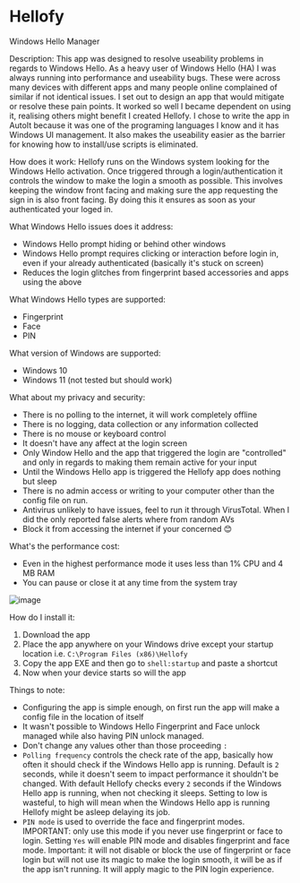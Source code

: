 # Hellofy
Windows Hello Manager

Description:
This app was designed to resolve useability problems in regards to Windows Hello.
As a heavy user of Windows Hello (HA) I was always running into performance and useability bugs.
These were across many devices with different apps and many people online complained of similar if not identical issues.
I set out to design an app that would mitigate or resolve these pain points.
It worked so well I became dependent on using it, realising others might benefit I created Hellofy.
I chose to write the app in AutoIt because it was one of the programing languages I know and it has Windows UI management.
It also makes the useability easier as the barrier for knowing how to install/use scripts is eliminated.

How does it work:
Hellofy runs on the Windows system looking for the Windows Hello activation.
Once triggered through a login/authentication it controls the window to make the login a smooth as possible.
This involves keeping the window front facing and making sure the app requesting the sign in is also front facing.
By doing this it ensures as soon as your authenticated your loged in.

What Windows Hello issues does it address:
- Windows Hello prompt hiding or behind other windows
- Windows Hello prompt requires clicking or interaction before login in, even if your already authenticated (basically it's stuck on screen)
- Reduces the login glitches from fingerprint based accessories and apps using the above

What Windows Hello types are supported:
- Fingerprint
- Face
- PIN

What version of Windows are supported:
- Windows 10
- Windows 11 (not tested but should work)

What about my privacy and security:
- There is no polling to the internet, it will work completely offline
- There is no logging, data collection or any information collected
- There is no mouse or keyboard control
- It doesn't have any affect at the login screen
- Only Window Hello and the app that triggered the login are "controlled" and only in regards to making them remain active for your input
- Until the Windows Hello app is triggered the Hellofy app does nothing but sleep
- There is no admin access or writing to your computer other than the config file on run.
- Antivirus unlikely to have issues, feel to run it through VirusTotal. When I did the only reported false alerts where from random AVs
- Block it from accessing the internet if your concerned 😊

What's the performance cost:
- Even in the highest performance mode it uses less than 1% CPU and 4 MB RAM
- You can pause or close it at any time from the system tray

![image](https://github.com/ados8/Hellofy/assets/49982433/6351fb1e-5793-4c61-829e-761ef4eabaf9)

How do I install it:
1. Download the app
2. Place the app anywhere on your Windows drive except your startup location i.e. `C:\Program Files (x86)\Hellofy`
3. Copy the app EXE and then go to `shell:startup` and paste a shortcut
4. Now when your device starts so will the app

Things to note:
- Configuring the app is simple enough, on first run the app will make a config file in the location of itself
- It wasn't possible to Windows Hello Fingerprint and Face unlock managed while also having PIN unlock managed.
- Don't change any values other than those proceeding `:`
- `Polling frequency` controls the check rate of the app, basically how often it should check if the Windows Hello app is running. Default is `2` seconds, while it doesn't seem to impact performance it shouldn't be changed. With default Hellofy checks every `2` seconds if the Windows Hello app is running, when not checking it sleeps. Setting to low is wasteful, to high will mean when the Windows Hello app is running Hellofy might be asleep delaying its job.
- `PIN mode` is used to override the face and fingerprint modes.
IMPORTANT: only use this mode if you never use fingerprint or face to login. Setting `Yes` will enable PIN mode and disables fingerprint and face mode.
Important: it will not disable or block the use of fingerprint or face login but will not use its magic to make the login smooth, it will be as if the app isn't running. It will apply magic to the PIN login experience.
